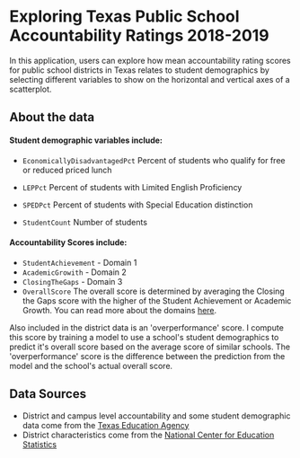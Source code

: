 # Exploring Texas Public School Accountability Ratings 2018-2019

In this application, users can explore how mean accountability rating scores for public school districts in Texas relates to student demographics by selecting different variables to show on the horizontal and vertical axes of a scatterplot.

## About the data
#### Student demographic variables include:
- `EconomicallyDisadvantagedPct`
  Percent of students who qualify for free or reduced priced lunch

- `LEPPct`
  Percent of students with Limited English Proficiency

- `SPEDPct`
  Percent of students with Special Education distinction

- `StudentCount`
  Number of students

#### Accountability Scores include:
- `StudentAchievement` - Domain 1
- `AcademicGrowith` - Domain 2
- `ClosingTheGaps` - Domain 3
- `OverallScore`
The overall score is determined by averaging the Closing the Gaps score with the higher of the Student Achievement or Academic Growth.  You can read more about the domains [here](https://tea.texas.gov/texas-schools/accountability/academic-accountability).

Also included in the district data is an 'overperformance' score.  I compute this score by training a model to use a school's student demographics to predict it's overall score based on the average score of similar schools.  The 'overperformance' score is the difference between the prediction from the model and the school's actual overall score.  

## Data Sources
- District and campus level accountability and some student demographic data come from the [Texas Education Agency](https://rptsvr1.tea.texas.gov/perfreport/account/2019/srch.html)
- District characteristics come from the [National Center for Education Statistics](https://nces.ed.gov/ccd/districtsearch/)
